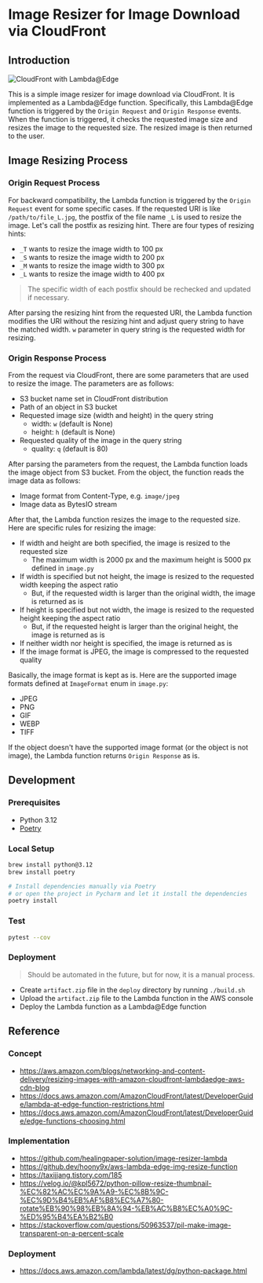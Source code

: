 # Image Resizer for Image Download via CloudFront

## Introduction

![CloudFront with Lambda@Edge](https://d2908q01vomqb2.cloudfront.net/5b384ce32d8cdef02bc3a139d4cac0a22bb029e8/2018/02/01/1.png)

This is a simple image resizer for image download via CloudFront. It is implemented as a Lambda@Edge function. Specifically, this Lambda@Edge function is triggered by the `Origin Request` and `Origin Response` events. When the function is triggered, it checks the requested image size and resizes the image to the requested size. The resized image is then returned to the user.

## Image Resizing Process

### Origin Request Process

For backward compatibility, the Lambda function is triggered by the `Origin Request` event for some specific cases. If the requested URI is like `/path/to/file_L.jpg`, the postfix of the file name `_L` is used to resize the image. Let's call the postfix as resizing hint. There are four types of resizing hints:

- `_T` wants to resize the image width to 100 px
- `_S` wants to resize the image width to 200 px
- `_M` wants to resize the image width to 300 px
- `_L` wants to resize the image width to 400 px

> The specific width of each postfix should be rechecked and updated if necessary.

After parsing the resizing hint from the requested URI, the Lambda function modifies the URI without the resizing hint and adjust query string to have the matched width. `w` parameter in query string is the requested width for resizing.

### Origin Response Process

From the request via CloudFront, there are some parameters that are used to resize the image. The parameters are as follows:

- S3 bucket name set in CloudFront distribution
- Path of an object in S3 bucket
- Requested image size (width and height) in the query string
  - width: `w` (default is None)
  - height: `h` (default is None)
- Requested quality of the image in the query string
  - quality: `q` (default is 80)

After parsing the parameters from the request, the Lambda function loads the image object from S3 bucket. From the object, the function reads the image data as follows:

- Image format from Content-Type, e.g. `image/jpeg`
- Image data as BytesIO stream

After that, the Lambda function resizes the image to the requested size. Here are specific rules for resizing the image:

- If width and height are both specified, the image is resized to the requested size
  - The maximum width is 2000 px and the maximum height is 5000 px defined in `image.py`
- If width is specified but not height, the image is resized to the requested width keeping the aspect ratio
  - But, if the requested width is larger than the original width, the image is returned as is
- If height is specified but not width, the image is resized to the requested height keeping the aspect ratio
  - But, if the requested height is larger than the original height, the image is returned as is
- If neither width nor height is specified, the image is returned as is
- If the image format is JPEG, the image is compressed to the requested quality

Basically, the image format is kept as is. Here are the supported image formats defined at `ImageFormat` enum in `image.py`:

- JPEG
- PNG
- GIF
- WEBP
- TIFF

If the object doesn't have the supported image format (or the object is not image), the Lambda function returns `Origin Response` as is.

## Development

### Prerequisites

- Python 3.12
- [Poetry](https://python-poetry.org)

### Local Setup

```bash
brew install python@3.12
brew install poetry

# Install dependencies manually via Poetry
# or open the project in Pycharm and let it install the dependencies 
poetry install
```

### Test

```bash
pytest --cov
```

### Deployment

> Should be automated in the future, but for now, it is a manual process.

- Create `artifact.zip` file in the `deploy` directory by running `./build.sh`
- Upload the `artifact.zip` file to the Lambda function in the AWS console
- Deploy the Lambda function as a Lambda@Edge function

## Reference

### Concept

- https://aws.amazon.com/blogs/networking-and-content-delivery/resizing-images-with-amazon-cloudfront-lambdaedge-aws-cdn-blog
- https://docs.aws.amazon.com/AmazonCloudFront/latest/DeveloperGuide/lambda-at-edge-function-restrictions.html
- https://docs.aws.amazon.com/AmazonCloudFront/latest/DeveloperGuide/edge-functions-choosing.html

### Implementation

- https://github.com/healingpaper-solution/image-resizer-lambda
- https://github.dev/hoony9x/aws-lambda-edge-img-resize-function
- https://taxijjang.tistory.com/185
- https://velog.io/@kpl5672/python-pillow-resize-thumbnail-%EC%82%AC%EC%9A%A9-%EC%8B%9C-%EC%9D%B4%EB%AF%B8%EC%A7%80-rotate%EB%90%98%EB%8A%94-%EB%AC%B8%EC%A0%9C-%ED%95%B4%EA%B2%B0
- https://stackoverflow.com/questions/50963537/pil-make-image-transparent-on-a-percent-scale

### Deployment

- https://docs.aws.amazon.com/lambda/latest/dg/python-package.html
